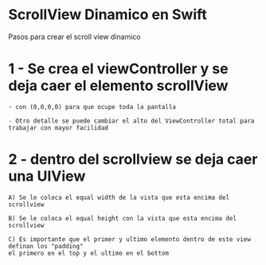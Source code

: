 # ScrollView Dinamico en Swift
Pasos para crear el scroll view dinamico

# 1 - Se crea el viewController y se deja caer el elemento scrollView 
	
	- con (0,0,0,0) para que ocupe toda la pantalla
	
	- Otro detalle se puede cambiar el alto del ViewController total para trabajar con mayor facilidad
  
# 2 - dentro del scrollview se deja caer una UIView
	
	A) Se le coloca el equal width de la vista que esta encima del scrollview
	
	B) Se le coloca el equal height con la vista que esta encima del scrollview
	
	C) Es importante que el primer y ultimo elemento dentro de este view definan los "padding" 
	el primero en el top y el ultimo en el bottom 
